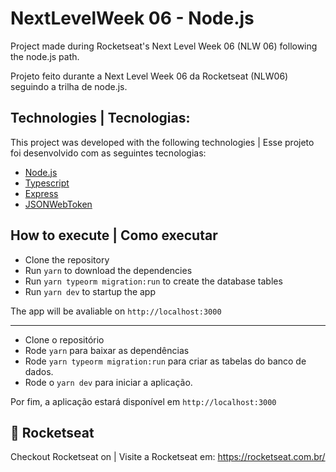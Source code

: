 # NextLevelWeek 06 - Node.js

Project made during Rocketseat's Next Level Week 06 (NLW 06) following the node.js path.

Projeto feito durante a Next Level Week 06 da Rocketseat (NLW06) seguindo a trilha de node.js.

## Technologies | Tecnologias:
This project was developed with the following technologies | Esse projeto foi desenvolvido com as seguintes tecnologias:

- [Node.js](https://nodejs.org/en/)
- [Typescript](https://www.typescriptlang.org/)
- [Express](https://expressjs.com/pt-br/)
- [JSONWebToken](https://github.com/auth0/node-jsonwebtoken#readme)

## How to execute | Como executar 

- Clone the repository
- Run `yarn` to download the dependencies 
- Run `yarn typeorm migration:run` to create the database tables
- Run `yarn dev` to startup the app

The app will be avaliable on `http://localhost:3000`

----
- Clone o repositório
- Rode `yarn` para baixar as dependências
- Rode `yarn typeorm migration:run` para criar as tabelas do banco de dados.
- Rode o `yarn dev` para iniciar a aplicação.

Por fim, a aplicação estará disponível em `http://localhost:3000`

## 🚀 Rocketseat 
Checkout Rocketseat on | Visite a Rocketseat em: https://rocketseat.com.br/
